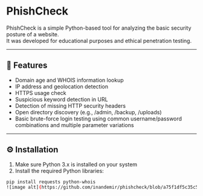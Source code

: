 # PhishCheck

PhishCheck is a simple Python-based tool for analyzing the basic security posture of a website.  
It was developed for educational purposes and ethical penetration testing.

---

## 🔧 Features

- Domain age and WHOIS information lookup  
- IP address and geolocation detection  
- HTTPS usage check  
- Suspicious keyword detection in URL  
- Detection of missing HTTP security headers  
- Open directory discovery (e.g., /admin, /backup, /uploads)  
- Basic brute-force login testing using common username/password combinations and multiple parameter variations

---

## ⚙️ Installation

1. Make sure Python 3.x is installed on your system  
2. Install the required Python libraries:

```bash
pip install requests python-whois
![image alt](https://github.com/inandemir/phishcheck/blob/a75f1df5c35c5757978844223477951d8cd3d531/proje.PNG)

